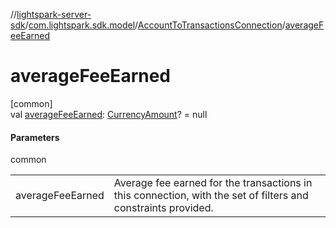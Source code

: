 //[lightspark-server-sdk](../../../index.md)/[com.lightspark.sdk.model](../index.md)/[AccountToTransactionsConnection](index.md)/[averageFeeEarned](average-fee-earned.md)

# averageFeeEarned

[common]\
val [averageFeeEarned](average-fee-earned.md): [CurrencyAmount](../-currency-amount/index.md)? = null

#### Parameters

common

| | |
|---|---|
| averageFeeEarned | Average fee earned for the transactions in this connection, with the set of filters and constraints provided. |
